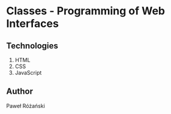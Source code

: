 # Classes - Programming of Web Interfaces

## Technologies
1. HTML
2. CSS
3. JavaScript

## Author
Paweł Różański